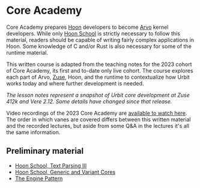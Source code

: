 # Core Academy

Core Academy prepares [Hoon](broken-reference) developers to become [Arvo](broken-reference) kernel developers. While only [Hoon School](../hoon-school/) is strictly necessary to follow this material, readers should be capable of writing fairly complex applications in Hoon. Some knowledge of C and/or Rust is also necessary for some of the runtime material.

This written course is adapted from the teaching notes for the 2023 cohort of Core Academy, its first and to-date only live cohort. The course explores each part of Arvo, [Zuse](../../glossary/zuse.md), Hoon, and the runtime to contextualize how Urbit works today and where further development is needed.

_The lesson notes represent a snapshot of Urbit core development at Zuse 412k and Vere 2.12. Some details have changed since that release._

Video recordings of the 2023 Core Academy are [available to watch here](https://www.youtube.com/playlist?list=PLYGEMSwLguIGgrEGwxu2AAbESpfF_LRKx). The order in which vanes are covered differs between this written material and the recorded lectures, but aside from some Q\&A in the lectures it's all the same information.

## Preliminary material <a href="#preliminary-material" id="preliminary-material"></a>

* [Hoon School, Text Parsing III](../hoon-school/Q2-parsing.md)
* [Hoon School, Generic and Variant Cores](../hoon-school/R-metals.md)
* [The Engine Pattern](../../hoon/guides/engine-pattern.md)
